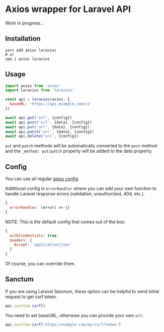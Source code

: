 # Axios wrapper for Laravel API

Work in progress...

## Installation

```shell
yarn add axios laraxios
# or
npm i axios laraxios
```

## Usage

```javascript
import axios from 'axios'
import laraxios from 'laraxios'

const api = laraxios(axios, {
  baseURL: 'https://api.example.com/v1'
})

await api.get('url', {config})
await api.post('url', {data}, {config})
await api.put('url', {data}, {config})
await api.patch('url', {data}, {config})
await api.delete('url', {config})
```

`put` and `patch` methods will be automatically converted to the `post` method and the `_method: put/patch` property 
will be added to the data property.

## Config

You can use all regular [axios config](https://axios-http.com/docs/req_config).

Additional config is `errorHandler` where you can add your own function to handle Laravel response errors (validation, unauthorized, 404, etc.).

```javascript
{
  errorHandler: (error) => {}
}
```

NOTE: This is the default config that comes out of the box:

```javascript
{
  withCredentials: true,
  headers: {
    Accept: 'application/json'
  }
}
```
Of course, you can override them.

## Sanctum
If you are using Laravel Sanctum, these option can be helpful to send initial request to get csrf token.
```javascript
api.sanctum.csrf()
```
You need to set baseURL, otherwise you can provide your own `url`:
```javascript
api.sanctum.csrf('https//example.com/my/csrf/token')
```
